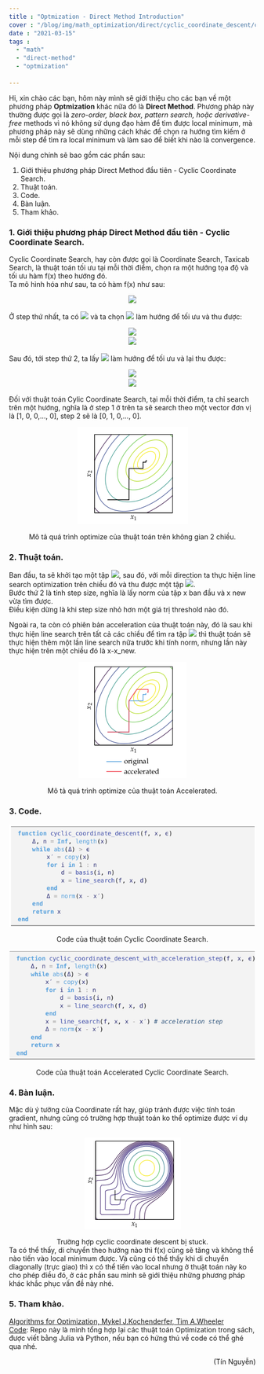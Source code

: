 ```yaml
---
title : "Optmization - Direct Method Introduction"
cover : "/blog/img/math_optimization/direct/cyclic_coordinate_descent/cover.jpg"
date : "2021-03-15"
tags : 
  - "math"
  - "direct-method"
  - "optmization"

---
```


Hi, xin chào các bạn, hôm này mình sẽ giới thiệu cho các bạn về một phương pháp <b>Optmization</b> khác nữa đó là <b>Direct Method</b>. Phương pháp này thường được gọi là <i>zero-order, black box, pattern search, hoặc derivative-free</i> methods vì nó không sử dụng đạo hàm để tìm được local minimum, mà phương pháp này sẽ dùng những cách khác để chọn ra hướng tìm kiếm ở mỗi step để tìm ra local minimum và làm sao để biết khi nào là convergence.

Nội dung chính sẽ bao gồm các phần sau: <br/>

1. Giới thiệu phương pháp Direct Method đầu tiên - Cyclic Coordinate Search.
2. Thuật toán.
3. Code.
4. Bàn luận.
5. Tham khảo.



### 1. Giới thiệu phương pháp Direct Method đầu tiên - Cyclic Coordinate Search.
Cyclic Coordinate Search, hay còn được gọi là Coordinate Search, Taxicab Search, là thuật toán tối ưu tại mỗi thời điểm, chọn ra một hướng tọa độ và tối ưu hàm f(x) theo hướng đó.<br/>
Ta mô hình hóa như sau, ta có hàm f(x) như sau:
<p align="center">
  <img src="https://render.githubusercontent.com/render/math?math=f(x) = f(x_{1}, x_{2}, x_{3},..., x_{n})"><br/>
</p>
Ở step thứ nhất, ta có <img src="https://render.githubusercontent.com/render/math?math=x^{(0)} = (x_{1}^{0}, x_{2}^{0}, x_{3}^{0},..., x_{n}^{0})"> và ta chọn <img src="https://render.githubusercontent.com/render/math?math=x_{1}^{0}"> làm hướng để tối ưu và thu được:<br/>
<p align="center">
  <img src="https://render.githubusercontent.com/render/math?math=x^{(1)} = \arg\min_{x_{1}^{0}} f(x_{1}^{0}, x_{2}^{0}, x_{3}^{0},..., x_{n}^{0})"><br/>
  <img src="https://render.githubusercontent.com/render/math?math=x^{(1)} = (x_{1}^{1}, x_{2}^{1}, x_{3}^{1},..., x_{n}^{1})"><br/>
</p>
Sau đó, tới step thứ 2, ta lấy <img src="https://render.githubusercontent.com/render/math?math=x_{2}^{1}"> làm hướng để tối ưu và lại thu được:<br/>
<p align="center">
  <img src="https://render.githubusercontent.com/render/math?math=x^{(2)} = \arg\min_{x_{2}^{1}} f(x_{1}^{1}, x_{2}^{1}, x_{3}^{1},..., x_{n}^{1})"><br/>
  <img src="https://render.githubusercontent.com/render/math?math=x^{(2)} = (x_{1}^{2}, x_{2}^{2}, x_{3}^{2},..., x_{n}^{2})"><br/>
</p>

Đối với thuật toán Cylic Coordinate Search, tại mỗi thời điểm, ta chỉ search trên một hướng, nghĩa là ở step 1 ở trên ta sẽ search theo một vector đơn vị là [1, 0, 0,..., 0], step 2 sẽ là [0, 1, 0,..., 0].

<p align="center">
  <img src="https://github.com/ngthanhtin/blog/blob/master/static/img/math_optimization/direct/cyclic_coordinate_descent/coordinate_search.png?raw=true">
</p>
<div style="text-align: center">Mô tả quá trình optimize của thuật toán trên không gian 2 chiều.</div>

### 2. Thuật toán.
Ban đầu, ta sẽ khởi tạo một tập <img src="https://render.githubusercontent.com/render/math?math=x = (x_{1}, x_{2}, x_{3},..., x_{n})">, sau đó, với mỗi direction ta thực hiện line search optimization trên chiều đó và thu được một tập <img src="https://render.githubusercontent.com/render/math?math=x_{new} ">. <br/>
Bước thứ 2 là tính step size, nghĩa là lấy norm của tập x ban đầu và x new vừa tìm được.<br/>
Điều kiện dừng là khi step size nhỏ hơn một giá trị threshold nào đó.

Ngoài ra, ta còn có phiên bản acceleration của thuật toán này, đó là sau khi thực hiện line search trên tất cả các chiều để tìm ra tập <img src="https://render.githubusercontent.com/render/math?math=x_{new} "> thì thuật toán sẽ thực hiện thêm một lần line search nữa trước khi tính norm, nhưng lần này thực hiện trên một chiều đó là x-x_new. <br/>
<p align="center">
  <img src="https://github.com/ngthanhtin/blog/blob/master/static/img/math_optimization/direct/cyclic_coordinate_descent/accelerated.png?raw=true">
</p>
<div style="text-align: center">Mô tả quá trình optimize của thuật toán Accelerated.</div>

### 3. Code.
<p align="center">
  <img src="https://github.com/ngthanhtin/blog/blob/master/static/img/math_optimization/direct/cyclic_coordinate_descent/code1.png?raw=true">
</p>
<div style="text-align: center">Code của thuật toán Cyclic Coordinate Search.</div>

<p align="center">
  <img src="https://github.com/ngthanhtin/blog/blob/master/static/img/math_optimization/direct/cyclic_coordinate_descent/code2.png?raw=true">
</p>
<div style="text-align: center">Code của thuật toán Accelerated Cyclic Coordinate Search.</div>

### 4. Bàn luận.
Mặc dù ý tưởng của Coordinate rất hay, giúp tránh được việc tính toán gradient, nhưng cũng có trường hợp thuật toán ko thể optimize được ví dụ như hình sau:<br/>
<p align="center">
  <img src="https://github.com/ngthanhtin/blog/blob/master/static/img/math_optimization/direct/cyclic_coordinate_descent/stuck.png?raw=true">
</p>
<div style="text-align: center">Trường hợp cyclic coordinate descent bị stuck.</div>
Ta có thể thấy, di chuyển theo hướng nào thì f(x) cũng sẽ tăng và không thể nào tiến vào local minimum được. Và cũng có thể thấy khi di chuyển diagonally (trực giao) thì x có thể tiến vào local nhưng ở thuật toán này ko cho phép điều đó, ở các phần sau mình sẽ giới thiệu những phương pháp khác khắc phục vấn đề này nhé.<br/>

### 5. Tham khảo.
[Algorithms for Optimization, Mykel J.Kochenderfer, Tim A.Wheeler]()<br/>
[Code](https://github.com/ngthanhtin/optimization_algorithm): Repo này là mình tổng hợp lại các thuật toán Optimization trong sách, được viết bằng Julia và Python, nếu bạn có hứng thú về code có thể ghé qua nhé.<br/>

<div style="text-align: right"> (Tín Nguyễn) </div>
